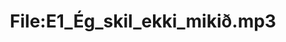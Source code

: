---
title: File:E1_Ég_skil_ekki_mikið.mp3
recording of: Ég skil ekki mikið.
reading speed: slow
speaker: E
license: CC0
---